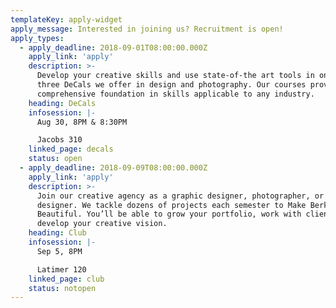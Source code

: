 ```yaml
---
templateKey: apply-widget
apply_message: Interested in joining us? Recruitment is open!
apply_types:
  - apply_deadline: 2018-09-01T08:00:00.000Z
    apply_link: 'apply'
    description: >-
      Develop your creative skills and use state-of-the art tools in one of the
      three DeCals we offer in design and photography. Our courses provide a
      comprehensive foundation in skills applicable to any industry.
    heading: DeCals
    infosession: |-
      Aug 30, 8PM & 8:30PM

      Jacobs 310
    linked_page: decals
    status: open
  - apply_deadline: 2018-09-09T08:00:00.000Z
    apply_link: 'apply'
    description: >-
      Join our creative agency as a graphic designer, photographer, or web
      designer. We tackle dozens of projects each semester to Make Berkeley
      Beautiful. You’ll be able to grow your portfolio, work with clients, and
      develop your creative vision.
    heading: Club
    infosession: |-
      Sep 5, 8PM

      Latimer 120
    linked_page: club
    status: notopen
---
```


